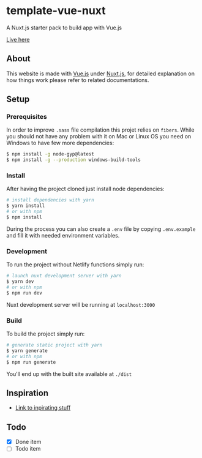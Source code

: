 # template-vue-nuxt

A Nuxt.js starter pack to build app with Vue.js

<!-- Place badges here -->

[Live here](https://example.com)

## About

This website is made with [Vue.js](https://vuejs.org/) under [Nuxt.js](https://nuxtjs.org), for detailed explanation on how things work please refer to related documentations.

## Setup

### Prerequisites

In order to improve `.sass` file compilation this projet relies on `fibers`. While you should not have any problem with it on Mac or Linux OS you need on Windows to have few more dependencies:

```bash
$ npm install -g node-gyp@latest
$ npm install -g --production windows-build-tools
```

<!-- Uncomment is using Netlify functions -->
<!-- As this project also makes use of [Netlify functions](https://docs.netlify.com/functions/overview), to run them locally you'll need the Netlify's cli:

```bash
$ npm install -g netlify-cli
``` -->

<!-- Uncomment if usage requires an internet connection -->
<!-- Finally the develop or build process of this project also require an internet connection in order to fetch content from CMS, offline usage is not possible. -->

### Install

After having the project cloned just install node dependencies:

```bash
# install dependencies with yarn
$ yarn install
# or with npm
$ npm install
```

During the process you can also create a `.env` file by copying `.env.example` and fill it with needed environment variables.

### Development

To run the project without Netlify functions simply run:

```bash
# launch nuxt development server with yarn
$ yarn dev
# or with npm
$ npm run dev
```

Nuxt development server will be running at `localhost:3000`

<!-- TODO: update when functions are used -->

### Build

To build the project simply run:

```bash
# generate static project with yarn
$ yarn generate
# or with npm
$ npm run generate
```

You'll end up with the built site available at `./dist`

## Inspiration

- [Link to inpirating stuff](https://rickastley.lihbr.fr)

## Todo

- [x] Done item
- [ ] Todo item
